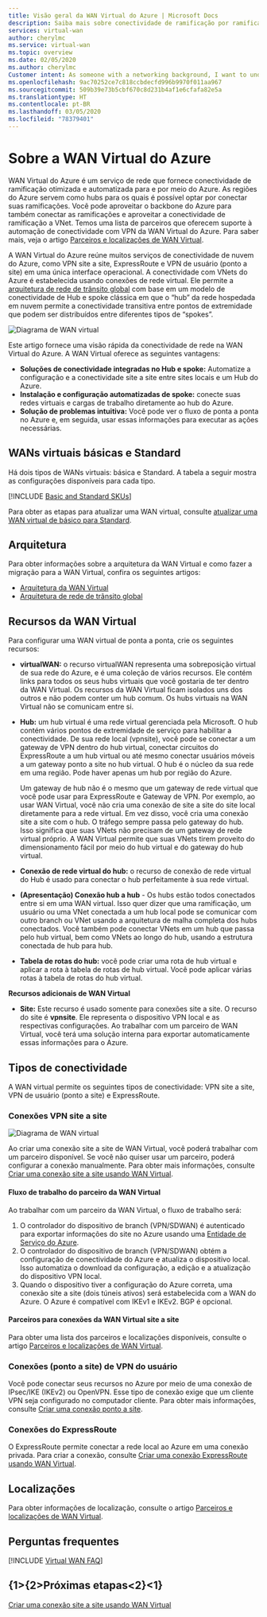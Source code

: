 ```yaml
---
title: Visão geral da WAN Virtual do Azure | Microsoft Docs
description: Saiba mais sobre conectividade de ramificação por ramificação escalonável automatizada de WAN Virtual, regiões disponíveis e parceiros.
services: virtual-wan
author: cherylmc
ms.service: virtual-wan
ms.topic: overview
ms.date: 02/05/2020
ms.author: cherylmc
Customer intent: As someone with a networking background, I want to understand what Virtual WAN is and if it is the right choice for my Azure network.
ms.openlocfilehash: 9ac70252ce7c818ccbdecfd996b9970f011aa967
ms.sourcegitcommit: 509b39e73b5cbf670c8d231b4af1e6cfafa82e5a
ms.translationtype: HT
ms.contentlocale: pt-BR
ms.lasthandoff: 03/05/2020
ms.locfileid: "78379401"
---
```

# <a name="about-azure-virtual-wan"></a>Sobre a WAN Virtual do Azure

WAN Virtual do Azure é um serviço de rede que fornece conectividade de ramificação otimizada e automatizada para e por meio do Azure. As regiões do Azure servem como hubs para os quais é possível optar por conectar suas ramificações. Você pode aproveitar o backbone do Azure para também conectar as ramificações e aproveitar a conectividade de ramificação a VNet. Temos uma lista de parceiros que oferecem suporte à automação de conectividade com VPN da WAN Virtual do Azure. Para saber mais, veja o artigo [Parceiros e localizações de WAN Virtual](virtual-wan-locations-partners.md).

A WAN Virtual do Azure reúne muitos serviços de conectividade de nuvem do Azure, como VPN site a site, ExpressRoute e VPN de usuário (ponto a site) em uma única interface operacional. A conectividade com VNets do Azure é estabelecida usando conexões de rede virtual. Ele permite a [arquitetura de rede de trânsito global](virtual-wan-global-transit-network-architecture.md) com base em um modelo de conectividade de Hub e spoke clássica em que o “hub” da rede hospedada em nuvem permite a conectividade transitiva entre pontos de extremidade que podem ser distribuídos entre diferentes tipos de “spokes”.

![Diagrama de WAN virtual](./media/virtual-wan-about/virtualwan1.png)

Este artigo fornece uma visão rápida da conectividade de rede na WAN Virtual do Azure. A WAN Virtual oferece as seguintes vantagens:

* **Soluções de conectividade integradas no Hub e spoke:** Automatize a configuração e a conectividade site a site entre sites locais e um Hub do Azure.
* **Instalação e configuração automatizadas de spoke:** conecte suas redes virtuais e cargas de trabalho diretamente ao hub do Azure.
* **Solução de problemas intuitiva:** Você pode ver o fluxo de ponta a ponta no Azure e, em seguida, usar essas informações para executar as ações necessárias.

## <a name="basicstandard"></a>WANs virtuais básicas e Standard

Há dois tipos de WANs virtuais: básica e Standard. A tabela a seguir mostra as configurações disponíveis para cada tipo.

[!INCLUDE [Basic and Standard SKUs](../../includes/virtual-wan-standard-basic-include.md)]

Para obter as etapas para atualizar uma WAN virtual, consulte [atualizar uma WAN virtual de básico para Standard](upgrade-virtual-wan.md).

## <a name="architecture"></a>Arquitetura

Para obter informações sobre a arquitetura da WAN Virtual e como fazer a migração para a WAN Virtual, confira os seguintes artigos:

* [Arquitetura da WAN Virtual](migrate-from-hub-spoke-topology.md)
* [Arquitetura de rede de trânsito global](virtual-wan-global-transit-network-architecture.md)

## <a name="resources"></a>Recursos da WAN Virtual

Para configurar uma WAN virtual de ponta a ponta, crie os seguintes recursos:

* **virtualWAN:** o recurso virtualWAN representa uma sobreposição virtual de sua rede do Azure, e é uma coleção de vários recursos. Ele contém links para todos os seus hubs virtuais que você gostaria de ter dentro da WAN Virtual. Os recursos da WAN Virtual ficam isolados uns dos outros e não podem conter um hub comum. Os hubs virtuais na WAN Virtual não se comunicam entre si.

* **Hub:** um hub virtual é uma rede virtual gerenciada pela Microsoft. O hub contém vários pontos de extremidade de serviço para habilitar a conectividade. De sua rede local (vpnsite), você pode se conectar a um gateway de VPN dentro do hub virtual, conectar circuitos do ExpressRoute a um hub virtual ou até mesmo conectar usuários móveis a um gateway ponto a site no hub virtual. O hub é o núcleo da sua rede em uma região. Pode haver apenas um hub por região do Azure.

  Um gateway de hub não é o mesmo que um gateway de rede virtual que você pode usar para ExpressRoute e Gateway de VPN. Por exemplo, ao usar WAN Virtual, você não cria uma conexão de site a site do site local diretamente para a rede virtual. Em vez disso, você cria uma conexão site a site com o hub. O tráfego sempre passa pelo gateway do hub. Isso significa que suas VNets não precisam de um gateway de rede virtual próprio. A WAN Virtual permite que suas VNets tirem proveito do dimensionamento fácil por meio do hub virtual e do gateway do hub virtual.

* **Conexão de rede virtual do hub:** o recurso de conexão de rede virtual do Hub é usado para conectar o hub perfeitamente à sua rede virtual.

* **(Apresentação) Conexão hub a hub** - Os hubs estão todos conectados entre si em uma WAN virtual. Isso quer dizer que uma ramificação, um usuário ou uma VNet conectada a um hub local pode se comunicar com outro branch ou VNet usando a arquitetura de malha completa dos hubs conectados. Você também pode conectar VNets em um hub que passa pelo hub virtual, bem como VNets ao longo do hub, usando a estrutura conectada de hub para hub.

* **Tabela de rotas do hub:** você pode criar uma rota de hub virtual e aplicar a rota à tabela de rotas de hub virtual. Você pode aplicar várias rotas à tabela de rotas do hub virtual.

**Recursos adicionais de WAN Virtual**

  * **Site:** Este recurso é usado somente para conexões site a site. O recurso do site é **vpnsite**. Ele representa o dispositivo VPN local e as respectivas configurações. Ao trabalhar com um parceiro de WAN Virtual, você terá uma solução interna para exportar automaticamente essas informações para o Azure.

## <a name="connectivity"></a>Tipos de conectividade

A WAN virtual permite os seguintes tipos de conectividade: VPN site a site, VPN de usuário (ponto a site) e ExpressRoute.

### <a name="s2s"></a>Conexões VPN site a site

![Diagrama de WAN virtual](./media/virtual-wan-about/virtualwan.png)

Ao criar uma conexão site a site de WAN Virtual, você poderá trabalhar com um parceiro disponível. Se você não quiser usar um parceiro, poderá configurar a conexão manualmente. Para obter mais informações, consulte [Criar uma conexão site a site usando WAN Virtual](virtual-wan-site-to-site-portal.md).

#### <a name="s2spartner"></a>Fluxo de trabalho do parceiro da WAN Virtual

Ao trabalhar com um parceiro da WAN Virtual, o fluxo de trabalho será:

1. O controlador do dispositivo de branch (VPN/SDWAN) é autenticado para exportar informações do site no Azure usando uma [Entidade de Serviço do Azure](../active-directory/develop/howto-create-service-principal-portal.md).
2. O controlador do dispositivo de branch (VPN/SDWAN) obtém a configuração de conectividade do Azure e atualiza o dispositivo local. Isso automatiza o download da configuração, a edição e a atualização do dispositivo VPN local.
3. Quando o dispositivo tiver a configuração do Azure correta, uma conexão site a site (dois túneis ativos) será estabelecida com a WAN do Azure. O Azure é compatível com IKEv1 e IKEv2. BGP é opcional.

#### <a name="partners"></a>Parceiros para conexões da WAN Virtual site a site

Para obter uma lista dos parceiros e localizações disponíveis, consulte o artigo [Parceiros e localizações de WAN Virtual](virtual-wan-locations-partners.md).

### <a name="uservpn"></a>Conexões (ponto a site) de VPN do usuário

Você pode conectar seus recursos no Azure por meio de uma conexão de IPsec/IKE (IKEv2) ou OpenVPN. Esse tipo de conexão exige que um cliente VPN seja configurado no computador cliente. Para obter mais informações, consulte [Criar uma conexão ponto a site](virtual-wan-point-to-site-portal.md).

### <a name="er"></a>Conexões do ExpressRoute
O ExpressRoute permite conectar a rede local ao Azure em uma conexão privada. Para criar a conexão, consulte [Criar uma conexão ExpressRoute usando WAN Virtual](virtual-wan-expressroute-portal.md).

## <a name="locations"></a>Localizações

Para obter informações de localização, consulte o artigo [Parceiros e localizações de WAN Virtual](virtual-wan-locations-partners.md).

## <a name="faq"></a>Perguntas frequentes

[!INCLUDE [Virtual WAN FAQ](../../includes/virtual-wan-faq-include.md)]

## <a name="next-steps"></a>{1&gt;{2&gt;Próximas etapas&lt;2}&lt;1}

[Criar uma conexão site a site usando WAN Virtual](virtual-wan-site-to-site-portal.md)

